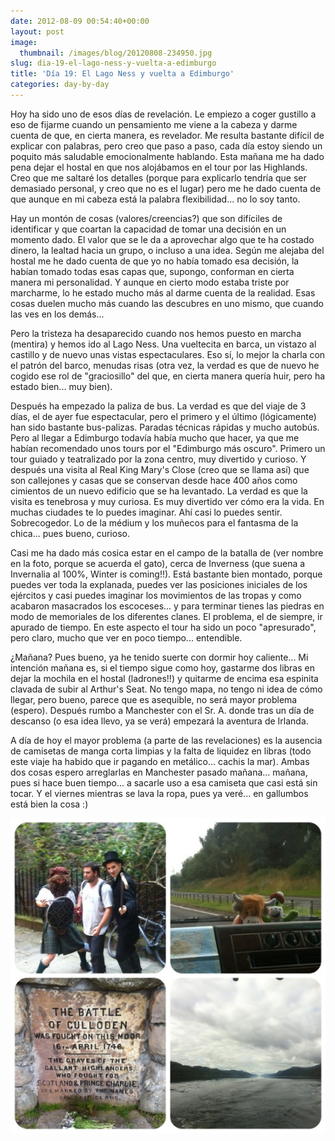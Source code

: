 ```yaml
---
date: 2012-08-09 00:54:40+00:00
layout: post
image:
  thumbnail: /images/blog/20120808-234950.jpg
slug: dia-19-el-lago-ness-y-vuelta-a-edimburgo
title: 'Día 19: El Lago Ness y vuelta a Edimburgo'
categories: day-by-day
---
```


Hoy ha sido uno de esos días de revelación. Le empiezo a coger gustillo a eso de fijarme cuando un pensamiento me viene a la cabeza y darme cuenta de que, en cierta manera, es revelador. Me resulta bastante difícil de explicar con palabras, pero creo que paso a paso, cada día estoy siendo un poquito más saludable emocionalmente hablando. Esta mañana me ha dado pena dejar el hostal en que nos alojábamos en el tour por las Highlands. Creo que me saltaré los detalles (porque para explicarlo tendría que ser demasiado personal, y creo que no es el lugar) pero me he dado cuenta de que aunque en mi cabeza está la palabra flexibilidad... no lo soy tanto.

Hay un montón de cosas (valores/creencias?) que son difíciles de identificar y que coartan la capacidad de tomar una decisión en un momento dado. El valor que se le da a aprovechar algo que te ha costado dinero, la lealtad hacia un grupo, o incluso a una idea. Según me alejaba del hostal me he dado cuenta de que yo no había tomado esa decisión, la habían tomado todas esas capas que, supongo, conforman en cierta manera mi personalidad. Y aunque en cierto modo estaba triste por marcharme, lo he estado mucho más al darme cuenta de la realidad. Esas cosas duelen mucho más cuando las descubres en uno mismo, que cuando las ves en los demás...

Pero la tristeza ha desaparecido cuando nos hemos puesto en marcha (mentira) y hemos ido al Lago Ness. Una vueltecita en barca, un vistazo al castillo y de nuevo unas vistas espectaculares. Eso sí, lo mejor la charla con el patrón del barco, menudas risas (otra vez, la verdad es que de nuevo he cogido ese rol de "graciosillo" del que, en cierta manera quería huir, pero ha estado bien... muy bien).

Después ha empezado la paliza de bus. La verdad es que del viaje de 3 días, el de ayer fue espectacular, pero el primero y el último (lógicamente) han sido bastante bus-palizas. Paradas técnicas rápidas y mucho autobús. Pero al llegar a Edimburgo todavía había mucho que hacer, ya que me habían recomendado unos tours por el "Edimburgo más oscuro". Primero un tour guiado y teatralizado por la zona centro, muy divertido y curioso. Y después una visita al Real King Mary's Close (creo que se llama así) que son callejones y casas que se conservan desde hace 400 años como cimientos de un nuevo edificio que se ha levantado. La verdad es que la visita es tenebrosa y muy curiosa. Es muy divertido ver cómo era la vida. En muchas ciudades te lo puedes imaginar. Ahí casi lo puedes sentir. Sobrecogedor. Lo de la médium y los muñecos para el fantasma de la chica... pues bueno, curioso.

Casi me ha dado más cosica estar en el campo de la batalla de (ver nombre en la foto, porque se acuerda el gato), cerca de Inverness (que suena a Invernalia al 100%, Winter is coming!!). Está bastante bien montado, porque puedes ver toda la explanada, puedes ver las posiciones iniciales de los ejércitos y casi puedes imaginar los movimientos de las tropas y como acabaron masacrados los escoceses... y para terminar tienes las piedras en modo de memoriales de los diferentes clanes. El problema, el de siempre, ir apurado de tiempo. En este aspecto el tour ha sido un poco "apresurado", pero claro, mucho que ver en poco tiempo... entendible.

¿Mañana? Pues bueno, ya he tenido suerte con dormir hoy caliente... Mi intención mañana es, si el tiempo sigue como hoy, gastarme dos libras en dejar la mochila en el hostal (ladrones!!) y quitarme de encima esa espinita clavada de subir al Arthur's Seat. No tengo mapa, no tengo ni idea de cómo llegar, pero bueno, parece que es asequible, no será mayor problema (espero). Después rumbo a Manchester con el Sr. A. donde tras un día de descanso (o esa idea llevo, ya se verá) empezará la aventura de Irlanda.

A día de hoy el mayor problema (a parte de las revelaciones) es la ausencia de camisetas de manga corta limpias y la falta de liquidez en libras (todo este viaje ha habido que ir pagando en metálico... cachis la mar). Ambas dos cosas espero arreglarlas en Manchester pasado mañana... mañana, pues si hace buen tiempo... a sacarle uso a esa camiseta que casi está sin tocar. Y el viernes mientras se lava la ropa, pues ya veré... en gallumbos está bien la cosa :)

[![20120808-234950.jpg](/images/blog/20120808-234950.jpg)](/images/blog/20120808-234950.jpg)
